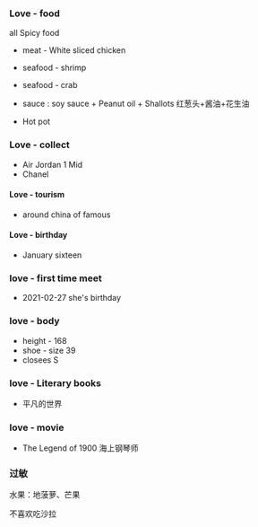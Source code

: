 ### Love - food

all Spicy food 

- meat - White sliced chicken

- seafood - shrimp

- seafood - crab
- sauce : soy sauce   + Peanut oil + Shallots 红葱头+酱油+花生油

- Hot pot

### Love - collect

- Air Jordan 1 Mid
- Chanel

#### Love - tourism

- around china of famous

#### Love - birthday

- January sixteen

### love - first time meet

- 2021-02-27 she's  birthday

### love -  body	

- height - 168
- shoe - size 39
- closees  S

### love - Literary books

- 平凡的世界

### love - movie

- The Legend of 1900 海上钢琴师

### 过敏

水果：地菠萝、芒果

不喜欢吃沙拉

